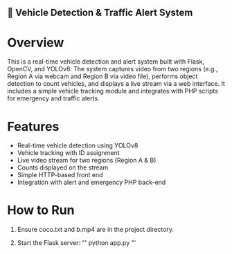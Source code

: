 ## 🚗 Vehicle Detection & Traffic Alert System
# Overview
This is a real-time vehicle detection and alert system built with Flask, OpenCV, and YOLOv8. The system captures video from two regions (e.g., Region A via webcam and Region B via video file), performs object detection to count vehicles, and displays a live stream via a web interface. It includes a simple vehicle tracking module and integrates with PHP scripts for emergency and traffic alerts.

# Features
- Real-time vehicle detection using YOLOv8
- Vehicle tracking with ID assignment
- Live video stream for two regions (Region A & B)
- Counts displayed on the stream
- Simple HTTP-based front end
- Integration with alert and emergency PHP back-end

# How to Run
1) Ensure coco.txt and b.mp4 are in the project directory.

2) Start the Flask server:
   "' python app.py
   "'

